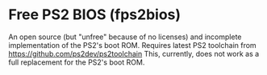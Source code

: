 # Free PS2 BIOS (fps2bios)

An open source (but "unfree" because of no licenses) and incomplete implementation of the PS2's boot ROM.
Requires latest PS2 toolchain from https://github.com/ps2dev/ps2toolchain
This, currently, does not work as a full replacement for the PS2's boot ROM.
